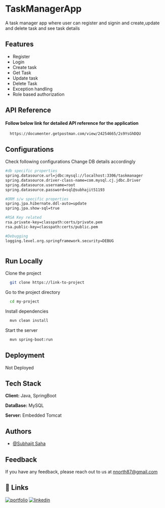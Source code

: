 
# TaskManagerApp

A task manager app where user can register and signin and create,update and delete task and see task details


## Features

- Register
- Login
- Create task
- Get Task
- Update task
- Delete Task
- Exception handling
- Role based authorization


## API Reference

#### Follow below link for detailed API reference for the application

```http
  https://documenter.getpostman.com/view/24254665/2s9YsGhDQU
```
## Configurations

Check following configurations Change DB details accordingly

```bash
#db specific properties
spring.datasource.url=jdbc:mysql://localhost:3306/taskmanager
spring.datasource.driver-class-name=com.mysql.cj.jdbc.Driver
spring.datasource.username=root
spring.datasource.password=sql@subhajit51193

#ORM s/w specific properties
spring.jpa.hibernate.ddl-auto=update
spring.jpa.show-sql=true

#RSA Key related
rsa.private-key=classpath:certs/private.pem
rsa.public-key=classpath:certs/public.pem

#Debugging
logging.level.org.springframework.security=DEBUG



```
    
## Run Locally

Clone the project

```bash
  git clone https://link-to-project
```

Go to the project directory

```bash
  cd my-project
```

Install dependencies

```bash
  mvn clean install
```

Start the server

```bash
  mvn spring-boot:run
```


## Deployment

Not Deployed



## Tech Stack

**Client:** Java, SpringBoot

**DataBase:** MySQL

**Server:** Embedded Tomcat


## Authors

- [@Subhajit Saha](https://github.com/subhajit51193)


## Feedback

If you have any feedback, please reach out to us at nnorth87@gmail.com


## 🔗 Links
[![portfolio](https://img.shields.io/badge/my_portfolio-000?style=for-the-badge&logo=ko-fi&logoColor=white)](https://subhajit51193.github.io/)
[![linkedin](https://img.shields.io/badge/linkedin-0A66C2?style=for-the-badge&logo=linkedin&logoColor=white)](https://www.linkedin.com/in/subhajit-saha-103110185/)




